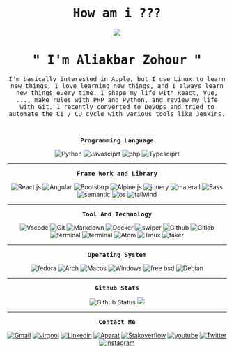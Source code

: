 <!-- title for this readme  -->
<p align="center"><h1 align="center"><samp>How am i ???</samp></h1></p>
<!-- add a gif for banner  -->
<p align="center"><img src="https://user-images.githubusercontent.com/71524940/140406669-70728590-5b8b-4186-8fe9-36908a1bb3cc.gif"/></p>
<!-- my name  -->
<p align="center"><h1 align="center"><samp>" I'm Aliakbar Zohour "</samp></h1></p>
<!-- bio ... -->
<p align="center"><samp>I'm basically interested in Apple, but I use Linux to learn new things, I love learning new things, and I always learn new things every time. I shape my life with React, Vue, ..., make rules with PHP and Python, and review my life with Git. I recently converted to DevOps and tried to automate the CI / CD cycle with various tools like Jenkins.</samp></p>
<br />
<!-- add a badge for showing programming language  -->
<p align="center"><samp><strong>Programming Language</strong></samp></p>
<p align="center">
    <img src="https://img.shields.io/badge/-Python-informational?style=for-the-badge&logo=python&logoColor=white" alt="Python" />
    <img src="https://img.shields.io/badge/-Javasciprt-yellow?style=for-the-badge&logo=javascript&logoColor=white" alt="Javasciprt" />
    <img src="https://img.shields.io/badge/-PHP-9cf?style=for-the-badge&logo=php&logoColor=black" alt="php" />
    <img src="https://img.shields.io/badge/-Typesciprt-informational?style=for-the-badge&logo=typescript&logoColor=white" alt="Typesciprt" />
</p>
<hr>
<!-- add a badge for showing framework and librarys  -->
<p align="center"><samp><strong>Frame Work and Library</strong></samp></p>
<p align="center">
  <img src="https://img.shields.io/badge/-React.js-darkblue?style=for-the-badge&logo=react" alt="React.js" />
  <img src="https://img.shields.io/badge/-Angular-darkred?style=for-the-badge&logo=Angular" alt="Angular" />
  <img src="https://img.shields.io/badge/-Bootstrap-blueviolet?style=for-the-badge&logo=bootstrap&logoColor=white" alt="Bootstarp" />
  <img src="https://img.shields.io/badge/-Alpine.js-9cf?style=for-the-badge&logo=alpine.js&logoColor=black" alt="Alpine.js" />
  <img src="https://img.shields.io/badge/-Jquery-blue?style=for-the-badge&logo=jquery" alt="jquery" />
  <img src="https://img.shields.io/badge/-Materialize-red?style=for-the-badge&logo=materialize-css" alt="materail" />
  <img src="https://img.shields.io/badge/-Sass-pink?style=for-the-badge&logo=sass" alt="Sass" />
  <img src="https://img.shields.io/badge/-Semantic UI-lightgreen?style=for-the-badge&logo=Semantiui-css" alt="semantic" />
  <img src="https://img.shields.io/badge/-Python Library-black?style=for-the-badge&logo=Python&logoColor=9cf" alt="os" />
  <img src="https://img.shields.io/badge/-Tailwind-darkblue?style=for-the-badge&logo=Tailwind-css" alt="tailwind" />
</p>
<hr>

<!-- add a technology's  -->
<p align="center"><samp><strong>Tool And Technology</strong></samp></p>
<p align="center">
  <img src="https://img.shields.io/badge/-vscode-black?style=for-the-badge&logo=Visual-Studio-Code&logoColor=blue" alt="Vscode" />
  <img src="https://img.shields.io/badge/-Git-gray?style=for-the-badge&logo=git" alt="Git" />
  <img src="https://img.shields.io/badge/-markdown-black?style=for-the-badge&logo=markdown" alt="Markdown" />
  <img src="https://img.shields.io/badge/-Docker-blue?style=for-the-badge&logo=docker&logoColor=white" alt="Docker" />
  <img src="https://img.shields.io/badge/-Swiper-purple?style=for-the-badge&logo=swiper" alt="swiper" />
  <img src="https://img.shields.io/badge/-Github-black?style=for-the-badge&logo=github" alt="Github" />
  <img src="https://img.shields.io/badge/-Gitlab-darkorange?style=for-the-badge&logo=gitlab" alt="Gitlab" />
  <img src="https://img.shields.io/badge/-Terminal Tools-black?style=for-the-badge&logo=linux&logoColor=white" alt="terminal" />
  <img src="https://img.shields.io/badge/-Photohop-darkblue?style=for-the-badge&logo=adobephotoshop&logoColor=white" alt="terminal" />
  <img src="https://img.shields.io/badge/-Atom-darkgreen?style=for-the-badge&logo=atom" alt="Atom" />
  <img src="https://img.shields.io/badge/-Tmux-black?style=for-the-badge&logo=tmux" alt="Tmux" />
  <img src="https://img.shields.io/badge/-Faker.js-red?style=for-the-badge&logo=javascript&logoColor=white" alt="faker" />
</p>
<hr>
<!-- my oprating system's  -->
<p align="center"><samp><strong>Operating System</strong></samp></p>
<p align="center">
  <img src="https://img.shields.io/badge/-Redhat Based linuxs-red?style=for-the-badge&logo=redhat" alt="fedora" />
  <img src="https://img.shields.io/badge/-Arch Based Linuxs-black?style=for-the-badge&logo=archlinux" alt="Arch" />
  <img src="https://img.shields.io/badge/-Mac OS-blueviolet?style=for-the-badge&logo=apple" alt="Macos" />
  <img src="https://img.shields.io/badge/-Windows-white?style=for-the-badge&logo=windows&logoColor=blue" alt="Windows" />
    <img src="https://img.shields.io/badge/-Free BSD-red?style=for-the-badge&logo=freebsd" alt="free bsd" />
  <img src="https://img.shields.io/badge/-Debian Based linuxs-darkred?style=for-the-badge&logo=debian" alt="Debian" />
</p>
<hr>
<!-- my github status  -->
<p align="center"><samp><strong>Github Stats</strong></samp></p>
<p align="center">
  <img src="https://github-readme-stats.vercel.app/api?username=aliakbarzohour&show_icons=true&hide_border=true&count_private=true&theme=radical" alt="Github Status" />
  <img src="https://github-readme-stats.vercel.app/api/top-langs/?username=aliakbarzohour&layout=compact&theme=radical" />
</p>
<hr>
<!-- my social media account's  -->
<p align="center"><samp><strong>Contact Me</strong></samp></p>
<p align="center"> 
  <a href="https://aliakbar.zohour@gmail.com/"><img src="https://img.shields.io/badge/-Gmail-red?style=for-the-badge&logo=gmail&logoColor=white" alt="Gmail" /></a>
  <a href="https://virgool.io/@aliakbar.zohour"><img src="https://img.shields.io/badge/-Virgool-white?style=for-the-badge&logo=virgool.io" alt="virgool" /></a>
  <a href="https://www.linkedin.com/in/aliakbar-zohour-54535a21b/"><img src="https://img.shields.io/badge/-Linkedin-blue?style=for-the-badge&logo=linkedin" alt="Linkedin" /></a>
  <a href="https://aparat.com/Aliakbar_Zohour/"><img src="https://img.shields.io/badge/-Aparat-purple?style=for-the-badge&logo=aparat" alt="Aparat" /></a>
  <a href="https://stackoverflow.com/users/15991132/aliakbar-zohour/"><img src="https://img.shields.io/badge/-Stackoverflow-white?style=for-the-badge&logo=stackoverflow" alt="Stakoverflow" /></a>
  <a href="https://www.youtube.com/channel/UCr8A50DK0hfk7XE_aqBGHjA"><img src="https://img.shields.io/badge/-Youtube-red?style=for-the-badge&logo=youtube" alt="youtube" /></a>
  <a href="https://twitter.com/aliakbar_zohour/"><img src="https://img.shields.io/badge/-Twitter-darkblue?style=for-the-badge&logo=twitter" alt="Twitter" /></a>
   <a href="https://instagram.com/ali.akbarzohour/"><img src="https://img.shields.io/badge/-Instagram-pink?style=for-the-badge&logo=instagram" alt="instagram" /></a></p>

